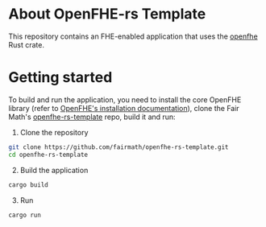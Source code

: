 # About OpenFHE-rs Template

This repository contains an FHE-enabled application that uses the [openfhe](https://crates.io/crates/openfhe) Rust crate.

# Getting started

To build and run the application, you need to install the core OpenFHE library (refer to [OpenFHE's installation documentation](https://openfhe-development.readthedocs.io/en/latest/sphinx_rsts/intro/installation/installation.html)), clone the Fair Math's [openfhe-rs-template](https://github.com/fairmath/openfhe-rs-template) repo, build it and run:

1. Clone the repository
```bash
git clone https://github.com/fairmath/openfhe-rs-template.git
cd openfhe-rs-template
```

2. Build the application
```bash
cargo build
```

3. Run
```bash
cargo run
```

